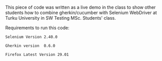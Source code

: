 This piece of code was written as a live demo in the class to show other students how to combine gherkin/cucumber with Selenium WebDriver at Turku University in SW Testing MSc. Students' class.

Requirements to run this code:

`Selenium Version 2.40.0`

`Gherkin version  0.6.0`

`Firefox Latest Version 29.01`

